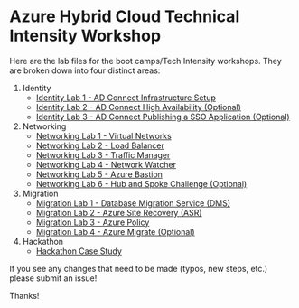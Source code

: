 # Azure Hybrid Cloud Technical Intensity Workshop

Here are the lab files for the boot camps/Tech Intensity workshops.  They are broken down into four distinct areas:

1. Identity
    - [Identity Lab 1 - AD Connect Infrastructure Setup](https://github.com/one-commercial-partner/OCPScale/blob/master/docs/Azure/BootCamps/HybridCloud/01_HybridCloud_IdentityLab01_ADConnect.md)
    - [Identity Lab 2 - AD Connect High Availability (Optional)](https://github.com/one-commercial-partner/OCPScale/blob/master/docs/Azure/BootCamps/HybridCloud/01_HybridCloud_IdentityLab02_ADConnectOptionalFeatures.md)
    - [Identity Lab 3 - AD Connect Publishing a SSO Application (Optional)](https://github.com/one-commercial-partner/OCPScale/blob/master/docs/Azure/BootCamps/HybridCloud/01_HybridCloud_IdentityLab03_SSOApp(Optional).md)
2. Networking
    - [Networking Lab 1 - Virtual Networks](https://github.com/one-commercial-partner/OCPScale/blob/master/docs/Azure/BootCamps/HybridCloud/03_HybridCloud_Networking_Lab01_VirtualNetworks.md)
    - [Networking Lab 2 - Load Balancer](https://github.com/one-commercial-partner/OCPScale/blob/master/docs/Azure/BootCamps/HybridCloud/03_HybridCloud_Networking_Lab02_LoadBalancer.md)
    - [Networking Lab 3 - Traffic Manager](https://github.com/one-commercial-partner/OCPScale/blob/master/docs/Azure/BootCamps/HybridCloud/03_HybridCloud_Networking_Lab03_TrafficManager.md)
    - [Networking Lab 4 - Network Watcher](https://github.com/one-commercial-partner/OCPScale/blob/master/docs/Azure/BootCamps/HybridCloud/03_HybridCloud_Networking_Lab04_NetworkWatcher.md)
    - [Networking Lab 5 - Azure Bastion](https://github.com/one-commercial-partner/OCPScale/blob/master/docs/Azure/BootCamps/HybridCloud/03_HybridCloud_Networking_Lab05_BastionHost.md)
    - [Networking Lab 6 - Hub and Spoke Challenge (Optional)](https://github.com/one-commercial-partner/OCPScale/blob/master/docs/Azure/BootCamps/HybridCloud/03_HybridCloud_Networking_Lab05_HubSpokeChallenge.md)
3. Migration
    - [Migration Lab 1 - Database Migration Service (DMS)](https://github.com/one-commercial-partner/OCPScale/blob/master/docs/Azure/BootCamps/HybridCloud/02_HybridCloud_Migration_Lab01_DMS.md)
    - [Migration Lab 2 - Azure Site Recovery (ASR)](https://github.com/one-commercial-partner/OCPScale/blob/master/docs/Azure/BootCamps/HybridCloud/02_HybridCloud_Migration_Lab02_ASR.md)
    - [Migration Lab 3 - Azure Policy](https://github.com/one-commercial-partner/OCPScale/blob/master/docs/Azure/BootCamps/HybridCloud/02_HybridCloud_Migration_Lab03_AzurePolicy.md)
    - [Migration Lab 4 - Azure Migrate (Optional)](https://github.com/one-commercial-partner/OCPScale/blob/master/docs/Azure/BootCamps/HybridCloud/02_HybridCloud_Migration_Lab04_AzureMigrate.md)
4. Hackathon
    - [Hackathon Case Study](https://github.com/one-commercial-partner/OCPScale/blob/master/docs/Azure/BootCamps/HybridCloud/04_Hybrid_Cloud_Hackathon_CaseStudy.md)

If you see any changes that need to be made (typos, new steps, etc.) please submit an issue!

Thanks!

